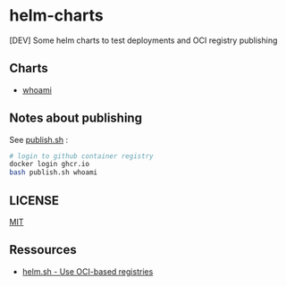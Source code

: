 # helm-charts

[DEV] Some helm charts to test deployments and OCI registry publishing

## Charts

* [whoami](whoami/README.md)

## Notes about publishing

See [publish.sh](publish.sh) :

```bash
# login to github container registry
docker login ghcr.io
bash publish.sh whoami
```

## LICENSE

[MIT](LICENSE)

## Ressources

* [helm.sh - Use OCI-based registries](https://helm.sh/docs/topics/registries/)



